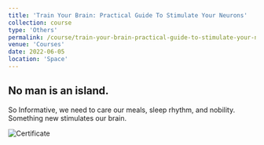```yaml
---
title: 'Train Your Brain: Practical Guide To Stimulate Your Neurons'
collection: course
type: 'Others'
permalink: /course/train-your-brain-practical-guide-to-stimulate-your-neurons
venue: 'Courses'
date: 2022-06-05
location: 'Space'
---
```


## No man is an island.

So Informative, we need to care our meals, sleep rhythm, and nobility. Something new stimulates our brain.

![Certificate](https://udemy-certificate.s3.amazonaws.com/image/UC-72a9a464-756e-49de-b35c-aa88667ddcfa.jpg?v=1651544441000)
